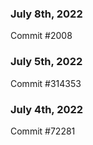 ### July 8th, 2022

Commit #2008

### July 5th, 2022

Commit #314353


### July 4th, 2022

Commit #72281
